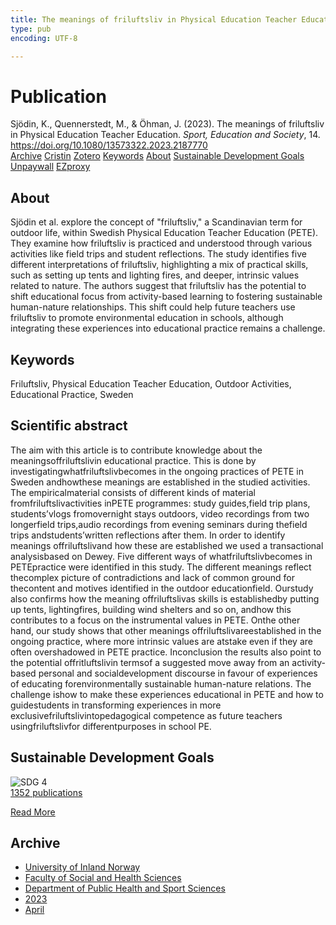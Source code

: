 ```yaml
---
title: The meanings of friluftsliv in Physical Education Teacher Education
type: pub
encoding: UTF-8

---
```

<h1>Publication</h1>
<article id="csl-bib-container-Q778VJ4A" class="csl-bib-container">
  <div class="csl-bib-body"> <div class="csl-entry">Sjödin, K., Quennerstedt, M., &#38; Öhman, J. (2023). The meanings of friluftsliv in Physical Education Teacher Education. <i>Sport, Education and Society</i>, 14. <a href="https://doi.org/10.1080/13573322.2023.2187770">https://doi.org/10.1080/13573322.2023.2187770</a></div> </div>
  <div class="csl-bib-buttons">
    <a href="#taxonomy-article-Q778VJ4A" alt="archive" class="csl-bib-button">Archive</a>
    <a href="https://app.cristin.no/results/show.jsf?id=2140367" alt="Cristin" class="csl-bib-button">Cristin</a>
    <a href="http://zotero.org/groups/5881554/items/Q778VJ4A" alt="Zotero" class="csl-bib-button">Zotero</a>
    <a href="#keywords-article-Q778VJ4A" alt="keywords" class="csl-bib-button">Keywords</a>
    <a href="#about-article-Q778VJ4A" alt="about_pub" class="csl-bib-button">About</a>
    <a href="#sdg-article-Q778VJ4A" alt="sdg" class="csl-bib-button">Sustainable Development Goals</a>
    <a href="https://doi.org/10.1080/13573322.2023.2187770" alt="Unpaywall" class="csl-bib-button">Unpaywall</a>
    <a href="https://doi.org/10.1080/13573322.2023.2187770" alt="EZproxy" class="csl-bib-button">EZproxy</a>
  </div>
  <div id="csl-bib-meta-container-Q778VJ4A"></div>
</article>
<div id="csl-bib-meta-Q778VJ4A" class="csl-bib-meta">
  <article id="about-article-Q778VJ4A" class="about_pub-article">
    <h1>About</h1>
    Sjödin et al. explore the concept of "friluftsliv," a Scandinavian term for outdoor life, within Swedish Physical Education Teacher Education (PETE). They examine how friluftsliv is practiced and understood through various activities like field trips and student reflections. The study identifies five different interpretations of friluftsliv, highlighting a mix of practical skills, such as setting up tents and lighting fires, and deeper, intrinsic values related to nature. The authors suggest that friluftsliv has the potential to shift educational focus from activity-based learning to fostering sustainable human-nature relationships. This shift could help future teachers use friluftsliv to promote environmental education in schools, although integrating these experiences into educational practice remains a challenge.
  </article>
  <article id="keywords-article-Q778VJ4A" class="keywords-article">
    <h1>Keywords</h1>
    Friluftsliv, Physical Education Teacher Education, Outdoor Activities, Educational Practice, Sweden
  </article>
  <article id="abstract-article-Q778VJ4A" class="abstract-article">
    <h1>Scientific abstract</h1>
    The aim with this article is to contribute knowledge about the meaningsoffriluftslivin educational practice. This is done by investigatingwhatfriluftslivbecomes in the ongoing practices of PETE in Sweden andhowthese meanings are established in the studied activities. The empiricalmaterial consists of different kinds of material fromfriluftslivactivities inPETE programmes: study guides,field trip plans, students’vlogs fromovernight stays outdoors, video recordings from two longerfield trips,audio recordings from evening seminars during thefield trips andstudents’written reflections after them. In order to identify meanings offriluftslivand how these are established we used a transactional analysisbased on Dewey. Five different ways of whatfriluftslivbecomes in PETEpractice were identified in this study. The different meanings reflect thecomplex picture of contradictions and lack of common ground for thecontent and motives identified in the outdoor educationfield. Ourstudy also confirms how the meaning offriluftslivas skills is establishedby putting up tents, lightingfires, building wind shelters and so on, andhow this contributes to a focus on the instrumental values in PETE. Onthe other hand, our study shows that other meanings offriluftslivareestablished in the ongoing practice, where more intrinsic values are atstake even if they are often overshadowed in PETE practice. Inconclusion the results also point to the potential offritluftslivin termsof a suggested move away from an activity-based personal and socialdevelopment discourse in favour of experiences of educating forenvironmentally sustainable human-nature relations. The challenge ishow to make these experiences educational in PETE and how to guidestudents in transforming experiences in more exclusivefriluftslivintopedagogical competence as future teachers usingfriluftslivfor differentpurposes in school PE.
  </article>
  <article id="sdg-article-Q778VJ4A" class="sdg-article">
    <h1>Sustainable Development Goals</h1>
    <div class="sdg-container"><div id="sdg4" class="sdg">
        <img src="{{< params subfolder >}}images/sdg/sdg04_en.png" class="image" alt="SDG 4">
        <div class="sdg-overlay">
          <a href="/en/archive/?key=?sdg=4#archive" class="sdg-publication-count"><span>1352</span> publications</a>
          <p><a href="https://sdgs.un.org/goals/goal4" class="sdg-read-more">Read More</a></p>
        </div>
      </div></div>
  </article>
  <article id="taxonomy-article-Q778VJ4A" class="taxonomy-article">
    <h1>Archive</h1>
    <ul>
      <li>
        <a href="/en/archive/?key=3DCRN523">University of Inland Norway</a>
      </li>
      <li>
        <a href="/en/archive/?key=IDKFS3MX">Faculty of Social and Health Sciences</a>
      </li>
      <li>
        <a href="/en/archive/?key=FJXE3Z8X">Department of Public Health and Sport Sciences</a>
      </li>
      <li>
        <a href="/en/archive/?key=5HKEZMYN">2023</a>
      </li>
      <li>
        <a href="/en/archive/?key=MF84FCAN">April</a>
      </li>
    </ul>
  </article>
</div>
